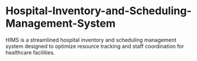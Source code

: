 # Hospital-Inventory-and-Scheduling-Management-System
HIMS is a streamlined hospital inventory and scheduling management system designed to optimize resource tracking and staff coordination for healthcare facilities.
